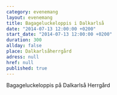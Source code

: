 ```yaml
---
category: evenemang
layout: evenemang
title: Bagageluckeloppis i Dalkarlså
date: "2014-07-13 12:00:00 +0200"
start_date: "2014-07-13 12:00:00 +0200"
duration: 300
allday: false
place: Dalkarlsåherrgård
adress: null
href: null
published: true
---
```


Bagageluckeloppis på Dalkarlså Herrgård